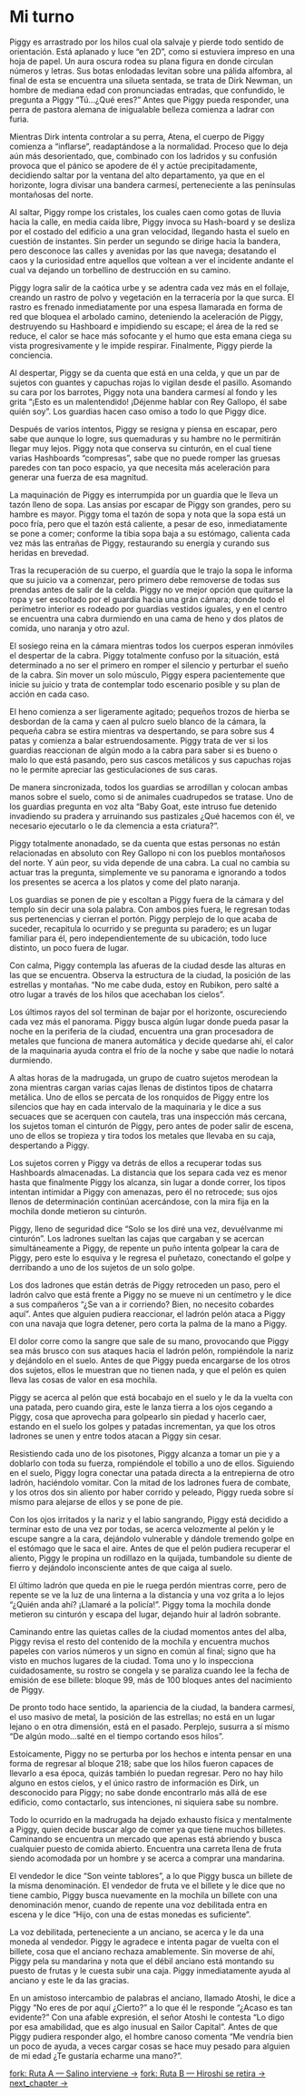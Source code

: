 # Mi turno

Piggy es arrastrado por los hilos cual ola salvaje y pierde todo sentido de orientación. Está aplanado y luce “en 2D”, como si estuviera impreso en una hoja de papel. Un aura oscura rodea su plana figura en donde circulan números y letras. Sus botas enlodadas levitan sobre una pálida alfombra, al final de esta se encuentra una silueta sentada, se trata de Dirk Newman, un hombre de mediana edad con pronunciadas entradas, que confundido, le pregunta a Piggy “Tú…¿Qué eres?” Antes que Piggy pueda responder, una perra de pastora alemana de inigualable belleza comienza a ladrar con furia.

Mientras Dirk intenta controlar a su perra, Atena, el cuerpo de Piggy comienza a “inflarse”, readaptándose a la normalidad. Proceso que lo deja aún más desorientado, que, combinado con los ladridos y su confusión provoca que el pánico se apodere de él y actúe precipitadamente, decidiendo saltar por la ventana del alto departamento, ya que en el horizonte, logra divisar una bandera carmesí, perteneciente a las penínsulas montañosas del norte.

Al saltar, Piggy rompe los cristales, los cuales caen como gotas de lluvia hacia la calle, en media caída libre, Piggy invoca su Hash-board y se desliza por el costado del edificio a una gran velocidad, llegando hasta el suelo en cuestión de instantes. Sin perder un segundo se dirige hacia la bandera, pero desconoce las calles y avenidas por las que navega; desatando el caos y la curiosidad entre aquellos que voltean a ver el incidente andante el cual va dejando un torbellino de destrucción en su camino.

Piggy logra salir de la caótica urbe y se adentra cada vez más en el follaje, creando un rastro de polvo y vegetación en la terracería por la que surca. El rastro es frenado inmediatamente por una espesa llamarada en forma de red que bloquea el arbolado camino, deteniendo la aceleración de Piggy, destruyendo su Hashboard e impidiendo su escape; el área de la red se reduce, el calor se hace más sofocante y el humo que esta emana ciega su vista progresivamente y le impide respirar. Finalmente, Piggy pierde la conciencia.

Al despertar, Piggy se da cuenta que está en una celda, y que un par de sujetos con guantes y capuchas rojas lo vigilan desde el pasillo. Asomando su cara por los barrotes, Piggy nota una bandera carmesí al fondo y les grita “¡Esto es un malentendido! ¡Déjenme hablar con Rey Gallopo, él sabe quién soy”. Los guardias hacen caso omiso a todo lo que Piggy dice. 

Después de varios intentos, Piggy se resigna y piensa en escapar, pero sabe que aunque lo logre, sus quemaduras y su hambre no le permitirán llegar muy lejos. Piggy nota que conserva su cinturón, en el cual tiene varias Hashboards “compresas”, sabe que no puede romper las gruesas paredes con tan poco espacio, ya que necesita más aceleración para generar una fuerza de esa magnitud. 

La maquinación de Piggy es interrumpida por un guardia que le lleva un tazón lleno de sopa. Las ansias por escapar de Piggy son grandes, pero su hambre es mayor. Piggy toma el tazón de sopa y nota que la sopa está un poco fría, pero que el tazón está caliente, a pesar de eso, inmediatamente se pone a comer; conforme la tibia sopa baja a su estómago, calienta cada vez más las entrañas de Piggy, restaurando su energía y curando sus heridas en brevedad.

Tras la recuperación de su cuerpo, el guardía que le trajo la sopa le informa que su juicio va a comenzar, pero primero debe removerse de todas sus prendas antes de salir de la celda. Piggy no ve mejor opción que quitarse la ropa y ser escoltado por el guardia hacia una grán cámara; donde todo el perímetro interior es rodeado por guardias vestidos iguales, y en el centro se encuentra una cabra durmiendo en una cama de heno y dos platos de comida, uno naranja y otro azul. 

El sosiego reina en la cámara mientras todos los cuerpos esperan inmóviles el despertar de la cabra. Piggy totalmente confuso por la situación, está determinado a no ser el primero en romper el silencio y perturbar el sueño de la cabra. Sin mover un solo músculo, Piggy espera pacientemente que inicie su juicio y trata de contemplar todo escenario posible y su plan de acción en cada caso. 

El heno comienza a ser ligeramente agitado; pequeños trozos de hierba se desbordan de la cama y caen al pulcro suelo blanco de la cámara, la pequeña cabra se estira mientras va despertando, se para sobre sus 4 patas y comienza a balar estruendosamente. Piggy trata de ver si los guardias reaccionan de algún modo a la cabra para saber si es bueno o malo lo que está pasando, pero sus cascos metálicos y sus capuchas rojas no le permite apreciar las gesticulaciones de sus caras. 

De manera sincronizada, todos los guardias se arrodillan y colocan ambas manos sobre el suelo, como si de animales cuadrupedos se tratase. Uno de los guardias pregunta en voz alta “Baby Goat, este intruso fue detenido invadiendo su pradera y arruinando sus pastizales ¿Qué hacemos con él, ve necesario ejecutarlo o le da clemencia a esta criatura?”. 

Piggy totalmente anonadado, se da cuenta que estas personas no están relacionadas en absoluto con Rey Gallopo ni con los pueblos montañosos del norte. Y aún peor, su vida depende de una cabra. La cual no cambia su actuar tras la pregunta, simplemente ve su panorama e ignorando a todos los presentes se acerca a los platos y come del plato naranja.

Los guardias se ponen de pie y escoltan a Piggy fuera de la cámara y del templo sin decir una sola palabra. Con ambos pies fuera, le regresan todas sus pertenencias y cierran el portón. Piggy perplejo de lo que acaba de suceder, recapitula lo ocurrido y se pregunta su paradero; es un lugar familiar para él, pero independientemente de su ubicación, todo luce distinto, un poco fuera de lugar.

Con calma, Piggy contempla las afueras de la ciudad desde las alturas en las que se encuentra. Observa la estructura de la ciudad, la posición de las estrellas y montañas. “No me cabe duda, estoy en Rubikon, pero salté a otro lugar a través de los hilos que acechaban los cielos”. 
 
Los últimos rayos del sol terminan de bajar por el horizonte, oscureciendo cada vez más el panorama. Piggy busca algún lugar donde pueda pasar la noche en la periferia de la ciudad, encuentra una gran procesadora de metales que funciona de manera automática y decide quedarse ahí, el calor de la maquinaria ayuda contra el frío de la noche y sabe que nadie lo notará durmiendo.

A altas horas de la madrugada, un grupo de cuatro sujetos merodean la zona mientras cargan varias cajas llenas de distintos tipos de chatarra metálica. Uno de ellos se percata de los ronquidos de Piggy entre los silencios que hay en cada intervalo de la maquinaria y le dice a sus secuaces que se acerquen con cautela, tras una inspección más cercana, los sujetos toman el cinturón de Piggy, pero antes de poder salir de escena, uno de ellos se tropieza y tira todos los metales que llevaba en su caja, despertando a Piggy. 

Los sujetos corren y Piggy va detrás de ellos a recuperar todas sus Hashboards almacenadas. La distancia que los separa cada vez es menor hasta que finalmente Piggy los alcanza, sin lugar a donde correr, los tipos intentan intimidar a Piggy con amenazas, pero él no retrocede; sus ojos llenos de determinación continúan acercándose, con la mira fija en la mochila donde metieron su cinturón.

Piggy, lleno de seguridad dice “Solo se los diré una vez, devuélvanme mi cinturón”. Los ladrones sueltan las cajas que cargaban y se acercan simultáneamente a Piggy, de repente un puño intenta golpear la cara de Piggy, pero este lo esquiva y le regresa el puñetazo, conectando el golpe y derribando a uno de los sujetos de un solo golpe. 

Los dos ladrones que están detrás de Piggy retroceden un paso, pero el ladrón calvo que está frente a Piggy no se mueve ni un centímetro y le dice a sus compañeros “¿Se van a ir corriendo? Bien, no necesito cobardes aquí”. Antes que alguien pudiera reaccionar, el ladrón pelón ataca a Piggy con una navaja que logra detener, pero corta la palma de la mano a Piggy. 

El dolor corre como la sangre que sale de su mano, provocando que Piggy sea más brusco con sus ataques hacia el ladrón pelón, rompiéndole la nariz y dejándolo en el suelo. Antes de que Piggy pueda encargarse de los otros dos sujetos, ellos le muestran que no tienen nada, y que el pelón es quien lleva las cosas de valor en esa mochila. 

Piggy se acerca al pelón que está bocabajo en el suelo y le da la vuelta con una patada, pero cuando gira, este le lanza tierra a los ojos cegando a Piggy, cosa que aprovecha para golpearlo sin piedad y hacerlo caer, estando en el suelo los golpes y patadas incrementan, ya que los otros ladrones se unen y entre todos atacan a Piggy sin cesar.

Resistiendo cada uno de los pisotones, Piggy alcanza a tomar un pie y a doblarlo con toda su fuerza, rompiéndole el tobillo a uno de ellos. Siguiendo en el suelo, Piggy logra conectar una patada directa a la entrepierna de otro ladrón, haciéndolo vomitar. Con la mitad de los ladrones fuera de combate, y los otros dos sin aliento por haber corrido y peleado, Piggy rueda sobre sí mismo para alejarse de ellos y se pone de pie. 

Con los ojos irritados y la nariz y el labio sangrando, Piggy está decidido a terminar esto de una vez por todas, se acerca velozmente al pelón y le escupe sangre a la cara, dejándolo vulnerable y dándole tremendo golpe en el estómago que le saca el aire. Antes de que el pelón pudiera recuperar el aliento, Piggy le propina un rodillazo en la quijada, tumbandole su diente de fierro y dejándolo inconsciente antes de que caiga al suelo.

El último ladrón que queda en pie le ruega perdón mientras corre, pero de repente se ve la luz de una linterna a la distancia y una voz grita a lo lejos “¿Quién anda ahí? ¡Llamaré a la policía!”. Piggy toma la mochila donde metieron su cinturón y escapa del lugar, dejando huir al ladrón sobrante. 

Caminando entre las quietas calles de la ciudad momentos antes del alba, Piggy revisa el resto del contenido de la mochila y encuentra muchos papeles con varios números y un signo en común al final; signo que ha visto en muchos lugares de la ciudad. Toma uno y lo inspecciona cuidadosamente, su rostro se congela y se paraliza cuando lee la fecha de emisión de ese billete: bloque 99, más de 100 bloques antes del nacimiento de Piggy.

De pronto todo hace sentido, la apariencia de la ciudad, la bandera carmesí, el uso masivo de metal, la posición de las estrellas; no está en un lugar lejano o en otra dimensión, está en el pasado. Perplejo, susurra a sí mismo “De algún modo…salté en el tiempo cortando esos hilos”.

Estoicamente, Piggy no se perturba por los hechos e intenta pensar en una forma de regresar al bloque 218; sabe que los hilos fueron capaces de llevarlo a esa época, quizás también lo puedan regresar. Pero no hay hilo alguno en estos cielos, y el único rastro de información es Dirk, un desconocido para Piggy; no sabe donde encontrarlo más allá de ese edificio, como contactarlo, sus intenciones, ni siquiera sabe su nombre.

Todo lo ocurrido en la madrugada ha dejado exhausto física y mentalmente a Piggy, quien decide buscar algo de comer ya que tiene muchos billetes. Caminando se encuentra un mercado que apenas está abriendo y busca cualquier puesto de comida abierto. Encuentra una carreta llena de fruta siendo acomodada por un hombre y se acerca a comprar una mandarina. 

El vendedor le dice “Son veinte tablores”, a lo que Piggy busca un billete de la misma denominación. El vendedor de fruta ve el billete y le dice que no tiene cambio, Piggy busca nuevamente en la mochila un billete con una denominación menor, cuando de repente una voz debilitada entra en escena y le dice “Hijo, con una de estas monedas es suficiente”.

La voz debilitada, perteneciente a un anciano, se acerca y le da una moneda al vendedor. Piggy le agradece e intenta pagar de vuelta con el billete, cosa que el anciano rechaza amablemente. Sin moverse de ahí, Piggy pela su mandarina y nota que el débil anciano está montando su puesto de frutas y le cuesta subir una caja. Piggy inmediatamente ayuda al anciano y este le da las gracias.

En un amistoso intercambio de palabras el anciano, llamado Atoshi, le dice a Piggy “No eres de por aquí ¿Cierto?” a lo que él le responde “¿Acaso es tan evidente?” Con una afable expresión, el señor Atoshi le contesta “Lo digo por esa amabilidad, que es algo inusual en Sailor Capital”. Antes de que Piggy pudiera responder algo, el hombre canoso comenta “Me vendría bien un poco de ayuda, a veces cargar cosas se hace muy pesado para alguien de mi edad ¿Te gustaría echarme una mano?”.  


[fork: Ruta A — Salino interviene →](../2A/index.md)
[fork: Ruta B — Hiroshi se retira →](../2B/index.md)
[next_chapter →](../3/index.md)

